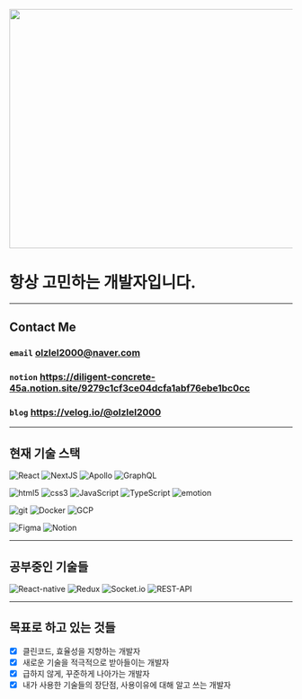<!--
**RumbleBi/RumbleBi** is a ✨ _special_ ✨ repository because its `README.md` (this file) appears on your GitHub profile.

Here are some ideas to get you started:

- 🔭 I’m currently working on ...
- 🌱 I’m currently learning ...
- 👯 I’m looking to collaborate on ...
- 🤔 I’m looking for help with ...
- 💬 Ask me about ...
- 📫 How to reach me: ...
- 😄 Pronouns: ...
- ⚡ Fun fact: ...
-->

<p align="center">
    <img src="https://visla.kr/wp/wp-content/uploads/2018/03/20180306_08.jpg" width="600px" height="426px" />
</p>

# 항상 고민하는 개발자입니다.

---

## Contact Me

### `email` olzlel2000@naver.com

### `notion` https://diligent-concrete-45a.notion.site/9279c1cf3ce04dcfa1abf76ebe1bc0cc

### `blog` https://velog.io/@olzlel2000

---

## 현재 기술 스택

<P>
    <img alt="React" src="https://img.shields.io/badge/React-45b8d8?style=flat-square&logo=react&logoColor=white" />
    <img alt="NextJS" src="https://img.shields.io/badge/NextJS-black?style=flat-square&logo=Next.js&logoColor=white">
    <img alt="Apollo"src="https://img.shields.io/badge/Apollo%20GraphQL-311C87?style=flat-square&logo=apollo-graphql&logoColor=white" />
    <img alt="GraphQL"src="https://img.shields.io/badge/GraphQL-E10098?style=flat-square&logo=graphql&logoColor=white" />
</P>
<p>
    <img alt="html5" src="https://img.shields.io/badge/HTML5-E34F26?style=flat-square&logo=html5&logoColor=white" />
    <img alt="css3" src="https://img.shields.io/badge/CSS3-1572B6?style=flat-square&logo=CSS3&logoColor=white" />
    <img alt="JavaScript"src="https://img.shields.io/badge/JavaScript-F7DF1E?style=flat-square&logo=JavaScript&logoColor=white" />
    <img alt="TypeScript"src="https://img.shields.io/badge/TypeScript-007ACC?style=flat-square&logo=typescript&logoColor=white" />
    <img alt="emotion" src="https://img.shields.io/badge/emotion-DB7093?style=flat-square&logo=styled-components&logoColor=white "/>
</p>
<p>
    <img alt="git" src="https://img.shields.io/badge/Git-F05032?style=flat-square&logo=git&logoColor=white" />
    <img alt="Docker" src="https://img.shields.io/badge/Docker-46a2f1?style=flat-square&logo=docker&logoColor=white" />
    <img alt="GCP" src="https://img.shields.io/badge/GCP-4285F4?style=flat-square&logo=GoogleCloud&logoColor=white" />
</P>
<p>
    <img alt="Figma" src="https://img.shields.io/badge/Figma-F24E1E?style=flat-square&logo=Figma&logoColor=white" />
    <img alt="Notion" src="https://img.shields.io/badge/Notion-000000?style=flat-square&logo=Notion&logoColor=white" />
</p>

---

## 공부중인 기술들

<p>
    <img alt="React-native" src="https://img.shields.io/badge/React--native-45b8d8?style=flat-square&logo=react&logoColor=white" />
    <img alt="Redux"src="https://img.shields.io/badge/Redux-764ABC?style=flat-square&logo=Redux&logoColor=white" />
    <img alt="Socket.io" src="https://img.shields.io/badge/Socket.io-f2f2f2?style=flat-square&logo=Socket.io&logoColor=black" />
    <img alt="REST-API" src="https://img.shields.io/badge/REST--API-f2f2f2?style=flat-square&logoColor=black" />
</p>

---

## 목표로 하고 있는 것들

- [x] 클린코드, 효율성을 지향하는 개발자
- [x] 새로운 기술을 적극적으로 받아들이는 개발자
- [x] 급하지 않게, 꾸준하게 나아가는 개발자
- [x] 내가 사용한 기술들의 장단점, 사용이유에 대해 알고 쓰는 개발자

<!-- Table

| Header | Description |
| :----: | :---------: |
| Cell1  |    Cell2    |
| Cell3  |    Cell4    |
| Cell5  |    Cell6    |

-->
